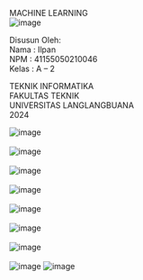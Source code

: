 MACHINE LEARNING 
<br>
![image](https://github.com/user-attachments/assets/66fbc33f-2ed6-4de2-beea-02dfb5b91992)



Disusun Oleh:<br>
Nama	: Ilpan <br>
NPM 	: 41155050210046 <br>
Kelas	: A – 2 <bre>

TEKNIK INFORMATIKA <br>
FAKULTAS TEKNIK<br>
UNIVERSITAS LANGLANGBUANA<br>
2024<br>

![image](https://github.com/user-attachments/assets/03595eb9-39fc-4da4-8c5c-cce341c5386a) <br><br>
![image](https://github.com/user-attachments/assets/daccd441-01d4-456a-8cba-284c9f0ed361)<br><br>
![image](https://github.com/user-attachments/assets/cd997d98-a8e7-4c93-bfcc-d2f63055c252)<br><br>
![image](https://github.com/user-attachments/assets/aa55dc93-c385-4d44-873c-634dbdbb6063)<br><br>
![image](https://github.com/user-attachments/assets/72e65270-a2a6-40d4-ae91-20dd7dbb4de3)<br><br>
![image](https://github.com/user-attachments/assets/09b04444-546f-486f-a0e7-45a6905464df)<br><br>
![image](https://github.com/user-attachments/assets/29b093c0-cbdd-48e3-b8eb-0200e002a227)<br><br>
![image](https://github.com/user-attachments/assets/d35a60da-630a-49c8-8a27-7c5bb2332f53)
![image](https://github.com/user-attachments/assets/633542e5-3001-40ed-acd6-3bc3499c145e)
